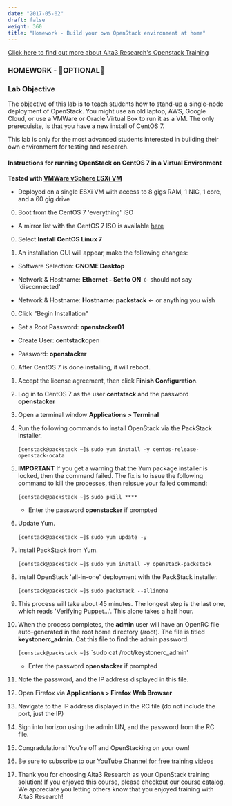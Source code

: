 ```yaml
---
date: "2017-05-02"
draft: false
weight: 360
title: "Homework - Build your own OpenStack environment at home"
---
```

[Click here to find out more about Alta3 Research's Openstack Training](https://alta3.com/courses/openstack)

### HOMEWORK - &#x1F680;OPTIONAL&#x1F680;

### Lab Objective
The objective of this lab is to teach students how to stand-up a single-node deployment of OpenStack. You might use an old laptop, AWS, Google Cloud, or use a VMWare or Oracle Virtual Box to run it as a VM. The only prerequisite, is that you have a new install of CentOS 7.

This lab is only for the most advanced students interested in building their own environment for testing and research.

#### Instructions for running OpenStack on CentOS 7 in a Virtual Environment

**Tested with [VMWare vSphere ESXi VM](https://www.vmware.com)**

* Deployed on a single ESXi VM with access to 8 gigs RAM, 1 NIC, 1 core, and a 60 gig drive

0. Boot from the CentOS 7 'everything' ISO

  - A mirror list with the CentOS 7 ISO is available [here](http://isoredirect.centos.org/centos/7/isos/x86_64/CentOS-7-x86_64-Everything-1611.iso)

0. Select **Install CentOS Linux 7**

0. An installation GUI will appear, make the following changes:

  - Software Selection: **GNOME Desktop**
  
  - Network & Hostname: **Ethernet - Set to ON** <- should not say 'disconnected'
  
  - Network & Hostname: **Hostname: packstack** <- or anything you wish

0. Click "Begin Installation"

  - Set a Root Password: **openstacker01**

  - Create User: **centstack**open
  
  - Password: **openstacker**
  
0. After CentOS 7 is done installing, it will reboot.

0. Accept the license agreement, then click **Finish Configuration**.

0. Log in to CentOS 7 as the user **centstack** and the password **openstacker**

0. Open a terminal window **Applications > Terminal**

0. Run the following commands to install OpenStack via the PackStack installer.

	 `[censtack@packstack ~]$` `sudo yum install -y centos-release-openstack-ocata`

0. **IMPORTANT** If you get a warning that the Yum package installer is locked, then the command failed. The fix is to issue the following command to kill the processes, then reissue your failed command:
	 
	`[censtack@packstack ~]$` `sudo pkill ****`
   
     - Enter the password **openstacker** if prompted
     
0. Update Yum.

	`[censtack@packstack ~]$` `sudo yum update -y`

0. Install PackStack from Yum.

	 `[censtack@packstack ~]$` `sudo yum install -y openstack-packstack`

0. Install OpenStack 'all-in-one' deployment with the PackStack installer. 

	 `[censtack@packstack ~]$` `sudo packstack --allinone`
   
0. This process will take about 45 minutes. The longest step is the last one, which reads 'Verifying Puppet...'. This alone takes a half hour.

0. When the process completes, the **admin** user will have an OpenRC file auto-generated in the root home directory (/root). The file is titled **keystonerc_admin**. Cat this file to find the admin password.

	 `[censtack@packstack ~]$` `sudo cat /root/keystonerc_admin'
   
     - Enter the password **openstacker** if prompted
     
0. Note the password, and the IP address displayed in this file.

0. Open Firefox via **Applications > Firefox Web Browser**

0. Navigate to the IP address displayed in the RC file (do not include the port, just the IP)

0. Sign into horizon using the admin UN, and the password from the RC file.

0. Congradulations! You're off and OpenStacking on your own!

0. Be sure to subscribe to our [YouTube Channel for free training videos](http://alta3.com/alta3)

0. Thank you for choosing Alta3 Research as your OpenStack training solution! If you enjoyed this course, please checkout our [course catalog](http://alta3.com/courses). We appreciate you letting others know that you enjoyed training with Alta3 Research!
